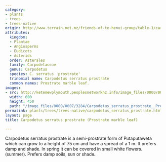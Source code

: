 ```yaml
---
category:
- plants
- trees
- trees-native
origin: http://www.terrain.net.nz/friends-of-te-henui-group/table-1/carpodetus-serratus-prostrate-prostrate-marble-leaf.html
attributes:
  kingdom:
  - Plantae
  - Angiosperms
  - Eudicots
  - Asterids
  order: Asterales
  family: Carpodetaceae
  genus: Carpodetus
  species: C. serratus 'prostrate'
  trinomial name: Carpodetus serratus prostrate
  common names: Prostrate marble leaf.
images:
- src: http://ketenewplymouth.peoplesnetworknz.info/image_files/0000/0007/3284/Carpodetus_serratus_prostrate__Prostrate_marble_leaf.jpg.JPG
  width: 600
  height: 450
  path: "/image_files/0000/0007/3284/Carpodetus_serratus_prostrate__Prostrate_marble_leaf.jpg.JPG"
permalink: plants/trees/trees-native/carpodetus_serratus_prostrate.html
layout: page
title: Carpodetus serratus prostrate (Prostrate marble leaf)

---
```

Carpodetus serratus prostrate is a semi-prostrate form of Putaputaweta which can grow to a height of 75 cm and have a spread of a 1 m. It prefers damp and shade. In spring it can be covered in small white flowers. (summer). Prefers damp soils, sun or shade.

